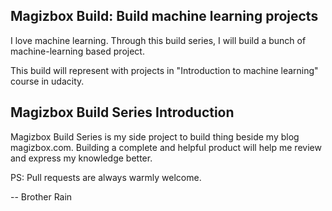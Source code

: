 ## Magizbox Build: Build machine learning projects

I love machine learning. Through this build series, I will build a bunch of machine-learning based project.
 
This build will represent with projects in "Introduction to machine learning" course in udacity.

## Magizbox Build Series Introduction

Magizbox Build Series is my side project to build thing beside my blog magizbox.com. Building a complete and helpful product will help me review and express my knowledge better.

PS: Pull requests are always warmly welcome.

-- Brother Rain